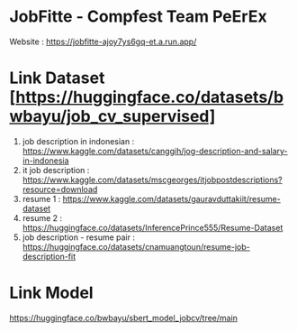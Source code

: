 # JobFitte - Compfest Team PeErEx
Website : https://jobfitte-ajoy7ys6gq-et.a.run.app/

# Link Dataset [https://huggingface.co/datasets/bwbayu/job_cv_supervised]
1. job description in indonesian : https://www.kaggle.com/datasets/canggih/jog-description-and-salary-in-indonesia
2. it job description : https://www.kaggle.com/datasets/mscgeorges/itjobpostdescriptions?resource=download
3. resume 1 : https://www.kaggle.com/datasets/gauravduttakiit/resume-dataset
4. resume 2 : https://huggingface.co/datasets/InferencePrince555/Resume-Dataset
5. job description - resume pair : https://huggingface.co/datasets/cnamuangtoun/resume-job-description-fit 

# Link Model
https://huggingface.co/bwbayu/sbert_model_jobcv/tree/main